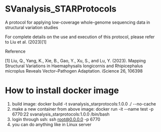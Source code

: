 # SVanalysis_STARProtocols
A protocol for applying low-coverage whole-genome sequencing data in structural variation studies


For complete details on the use and execution of this protocol, please refer to Liu et al. (2023)[1]


Reference


[1] Liu, Q., Yang, K., Xie, B., Gao, Y., Xu, S., and Lu, Y. (2023). Mapping Structural Variations in Haemaphysalis longicornis and Rhipicephalus microplus Reveals Vector–Pathogen Adaptation. iScience 26, 106398

# How to install docker image

1. build image: docker build -t svanalysis_starprotocols:1.0.0 ./ --no-cache
2. make a new container from above image: docker run -it --name test -p 6770:22 svanalysis_starprotocols:1.0.0 /bin/bash
3. login through ssh: ssh root@0.0.0.0 -p 6770
4. you can do anything like in Linux server
